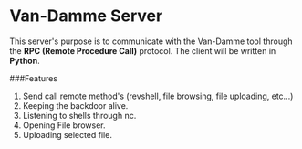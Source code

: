 # Van-Damme Server 

This server's purpose is to communicate with the Van-Damme tool through the **RPC (Remote Procedure Call)** protocol. The client will be written in **Python**.

###Features

1. Send call remote method's (revshell, file browsing, file uploading, etc...)
2. Keeping the backdoor alive.
3. Listening to shells through nc.
4. Opening File browser.
5. Uploading selected file.